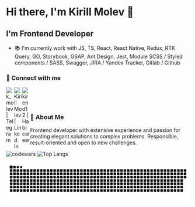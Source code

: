 # Hi there, I'm Kirill Molev 👋

## I'm Frontend Developer

- 📚 I'm currently work with JS, TS, React, React Native, Redux, RTK Query, GO, Storybook, GSAP, Ant Design, Jest, Module SCSS / Styled components / SASS, Swagger, JIRA / Yandex Tracker, Gitlab / Github

### 🔗 Connect with me

[<img align="left" alt="k_molev | Telegram" width="22px" color="#fff" src="https://cdn.jsdelivr.net/npm/simple-icons@6.8.0/icons/telegram.svg"/> ][telegram]
[<img align="left" alt="Kirill Molev | Linked In" width="22px" src="https://cdn.jsdelivr.net/npm/simple-icons@6.8.0/icons/linkedin.svg"/> ][linked.in]
[<img align="left" alt="kirend12 | Habr career" width="22px" src="https://cdn.jsdelivr.net/npm/simple-icons@6.8.0/icons/habr.svg"/> ][career.habr] &nbsp;&nbsp;

[telegram]: https://t.me/k_moler
[linked.in]: https://www.linkedin.com/in/kirill-molev-75aa24342/
[career.habr]: https://career.habr.com/kirend12
&nbsp;&nbsp;

### 🧗 About Me

Frontend developer with extensive experience and passion for creating elegant solutions to complex problems. Responsible, result-oriented and open to new challenges.

![codewars](https://www.codewars.com/users/Kirill354/badges/large)
![Top Langs](https://github-readme-stats.vercel.app/api/top-langs/?username=Kirill354&layout=compact&langs_count=6)

![github-user-contribution](https://github.com/Kirill354/Kirill354/blob/main/github-user-contribution.svg)
